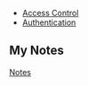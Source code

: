 - [Access Control](access-control.md)
- [Authentication](authentication.md)
## My Notes
[Notes](mynotes/identity-and-access-management-notes.md)
